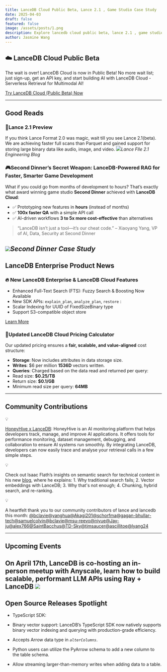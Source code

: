 ```yaml
---
title: LanceDB Cloud Public Beta, Lance 2.1 , Game Studio Case Study
date: 2025-04-03
draft: false
featured: false
image: /assets/posts/1.png
description: Explore lancedb cloud public beta, lance 2.1 , game studio case study with practical insights and expert guidance from the LanceDB team.
author: Jasmine Wang
---
```

## ☁️ LanceDB Cloud Public Beta

The wait is over! LanceDB Cloud is now in Public Beta! No more wait list; just sign-up, get an API key, and start building AI with LanceDB Cloud - Serverless Retrieval for Multimodal AI!

[Try LanceDB Cloud (Public Beta) Now](https://accounts.lancedb.com/sign-up)

---

## Good Reads

### 👀Lance 2.1 Preview

If you think Lance Format 2.0 was magic, wait till you see Lance 2.1(beta).  We are achieving faster full scans than Parquet and gained support for storing large binary data like audio, image, and video.
[![](https://lh7-rt.googleusercontent.com/docsz/AD_4nXeo6pIleHnELadSTFv1gJk9ND2JjF1klt2O9g8xiP7uXqMYhhXvfuC6IPix1BS6JY4i0BBjFXUYocCsJj0Zgx2gUKEWQBLKC9pRzxp-1FWvlnmOlpDroO3_KHfkjl7QtThC_kyG?key=RTVI5Pv23Ppl3wh7-hRqhXlJ)](__GHOST_URL__/lance-file-2-1-smaller-and-simpler/)*Lance FIle 2.1 Engineering Blog*
### 🎮Second Dinner’s Secret Weapon: LanceDB-Powered RAG for Faster, Smarter Game Development

What if you could go from months of development to hours? That’s exactly what award winning game studio **Second Dinner** achieved with **LanceDB Cloud**:

- ✅ Prototyping new features in **hours** (instead of months)
- ✅ **100x faster QA** with a simple API call
- ✅ AI-driven workflows **3 to 5x more cost-effective** than alternatives

> “LanceDB isn’t just a tool—it’s our cheat code.” – Xiaoyang Yang, VP of AI, Data, Security at Second Dinner

[![](__GHOST_URL__/content/images/2025/04/Screenshot-2025-03-20-at-9.48.05-PM.png)](__GHOST_URL__/second-dinners-secret-weapon-lancedb-powered-rag-for-faster-smarter-game-development/)*Second Dinner Case Study*
---

## LanceDB Enterprise Product News

### 🔥 New LanceDB Enterprise & LanceDB Cloud Features

- Enhanced Full-Text Search (FTS): Fuzzy Search & Boosting Now Available
- New SDK APIs:  `explain_plan`,   `analyze_plan`,   `restore` : 
- Scalar Indexing for UUID of FixedSizeBinary type
- Support S3-compatible object store

[Learn More](https://docs.lancedb.com/changelog/changelog)

### 🧮Updated LanceDB Cloud Pricing Calculator 

Our updated pricing ensures a **fair, scalable, and value-aligned** cost structure:

- **Storage**: Now includes attributes in data storage size.
- **Writes**: $6 per million **1536D** vectors written.
- **Queries**: Charged based on the data read and returned per query:
- Read size: **$0.25/TB**
- Return size: **$0.1/GB**
- Minimum read size per query: **64MB**

---

## Community Contributions

💡

[HoneyHive x LanceDB](https://www.honeyhive.ai/post/moving-ai-applications-to-prod-with-lancedb-and-honeyhive): HoneyHive is an AI monitoring platform that helps developers track, manage, and improve AI applications. It offers tools for performance monitoring, dataset management, debugging, and collaboration to ensure AI systems run smoothly. By integrating LanceDB, developers can now easily trace and analyse your retrieval calls in a few simple steps. 

💡

Check out Isaac Flath’s insights on semantic search for technical content in his new [blog](https://isaacflath.com/blog/blog_post?fpath=posts%2F2025-03-17-Retrieval101.ipynb), where he explains: 1. Why traditional search fails; 2. Vector embeddings with LanceDB; 3. Why that's not enough; 4. Chunking, hybrid search, and re-ranking. 

💡

A heartfelt thank you to our community contributors of lance and lancedb this month: [@bclavie](https://github.com/bclavie)[@yanghua](https://github.com/yanghua)[@Akagi201](https://github.com/Akagi201)[@schorfma](https://github.com/schorfma)[@gagan-bhullar-tech](https://github.com/gagan-bhullar-tech)[@samuelcolvin](https://github.com/samuelcolvin)[@bclavie](https://github.com/bclavie)[@msu-reevo](https://github.com/msu-reevo)[@niyue](https://github.com/niyue)[@Jay-ju](https://github.com/Jay-ju)[@alex766](https://github.com/alex766)[@SaintBacchus](https://github.com/SaintBacchus)[@TD-Sky](https://github.com/TD-Sky)[@timsaucer](https://github.com/timsaucer)[@ascillitoe](https://github.com/ascillitoe)[@lyang24](https://github.com/lyang24)

---

## Upcoming Events

On April 17th, LanceDB is co-hosting an in-person meetup with Anyscale,  learn how to build scalable, performant LLM APIs using **Ray + LanceDB**
[![](https://lh7-rt.googleusercontent.com/docsz/AD_4nXefZy_BBnHtZSZEEdaGrJeVLAvSQIvIRtEgLUTN6I8-Kv5JPUmRbIbR6w8bzesjoTjlqlIXIZBhybnCWxHifwtiKWXy0_xxXr0MKjMizpAwNW5efzLC_lFtF8FWgaKWYlqqfdrVmw?key=RTVI5Pv23Ppl3wh7-hRqhXlJ)](https://lu.ma/u0cjfsqo)
---

## Open Source Releases Spotlight 

- TypeScript SDK: 
- Binary vector support: LanceDB’s TypeScript SDK now natively supports binary vector indexing and querying with production-grade efficiency.
- Accepts Arrow data type in *`alterColumns`*.

- Python users can utilize the PyArrow schema to add a new column to the table schema.
- Allow streaming larger-than-memory writes when adding data to a table.
